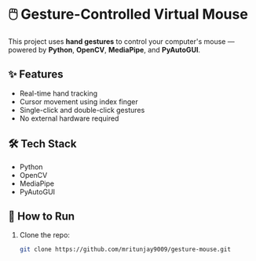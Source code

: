 # 🖱️ Gesture-Controlled Virtual Mouse

This project uses **hand gestures** to control your computer's mouse — powered by **Python**, **OpenCV**, **MediaPipe**, and **PyAutoGUI**.

## ✨ Features
- Real-time hand tracking
- Cursor movement using index finger
- Single-click and double-click gestures
- No external hardware required

## 🛠️ Tech Stack
- Python
- OpenCV
- MediaPipe
- PyAutoGUI

## 🚀 How to Run
1. Clone the repo:
   ```bash
   git clone https://github.com/mritunjay9009/gesture-mouse.git
